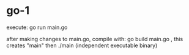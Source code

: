 # go-1

execute: go run main.go

after making changes to main.go,
compile with: go build main.go       , this creates "main"
then ./main    (independent executable binary)
